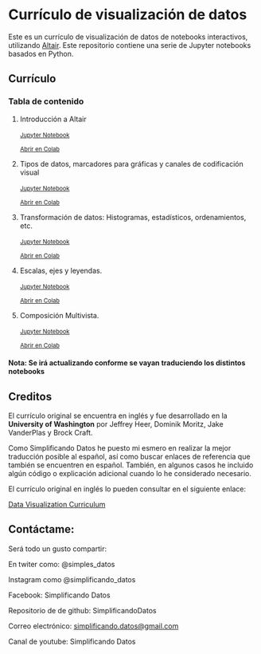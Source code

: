 # Currículo de visualización de datos

Este es un currículo de visualización de datos de notebooks interactivos, utilizando [Altair](https://altair-viz.github.io/). Este repositorio contiene una serie de Jupyter notebooks basados en Python.

## Currículo

### Tabla de contenido

1.  Introducción a Altair<br/>  
    <small>
      [Jupyter Notebook](https://github.com/SimplificandoDatos/Altair/blob/master/01_introduccion_altair.ipynb)
    
      [Abrir en Colab](https://colab.research.google.com/github/SimplificandoDatos/Altair/blob/master/01_introduccion_altair.ipynb)
    </small>
 2.  Tipos de datos, marcadores para gráficas y canales de codificación visual<br/>  
    <small>
      [Jupyter Notebook](https://github.com/SimplificandoDatos/Altair/blob/master/02_marcadores_codificadores_altair.ipynb)
    
      [Abrir en Colab](https://colab.research.google.com/github/SimplificandoDatos/Altair/blob/master/02_marcadores_codificadores_altair.ipynb)
    </small>
 3.  Transformación de datos: Histogramas, estadísticos, ordenamientos, etc.<br/>  
    <small>
      [Jupyter Notebook](https://github.com/SimplificandoDatos/Altair/blob/master/03_transformacion_de_datos_altair.ipynb)
    
      [Abrir en Colab](https://colab.research.google.com/github/SimplificandoDatos/Altair/blob/master/03_transformacion_de_datos_altair.ipynb)
    </small>
 4.  Escalas, ejes y leyendas.<br/>  
    <small>
      [Jupyter Notebook](https://github.com/SimplificandoDatos/Altair/blob/master/04_escalas_ejes_leyendas_altair.ipynb)
    
      [Abrir en Colab](https://colab.research.google.com/github/SimplificandoDatos/Altair/blob/master/04_escalas_ejes_leyendas_altair.ipynb)
    </small>
  5.  Composición Multivista.<br/>  
    <small>
      [Jupyter Notebook](https://github.com/SimplificandoDatos/Altair/blob/master/05_composion_multivista_altair.ipynb)
    
      [Abrir en Colab](https://colab.research.google.com/github/SimplificandoDatos/Altair/blob/master/05_composion_multivista_altair.ipynb)
    </small>
#### Nota: Se irá actualizando conforme se vayan traduciendo los distintos notebooks
    

## Creditos

El currículo original se encuentra en inglés y fue desarrollado en la **University of Washington** por Jeffrey Heer, Dominik Moritz, Jake VanderPlas y Brock Craft.

Como Simplificando Datos he puesto mi esmero en realizar la mejor traducción posible al español, así como buscar enlaces de referencia que también se encuentren en español. También, en algunos casos he incluido algún código o explicación adicional cuando lo he considerado necesario.

El currículo original en inglés lo pueden consultar en el siguiente enlace:

[Data Visualization Curriculum](https://github.com/uwdata/visualization-curriculum)

## Contáctame:

Será todo un gusto compartir:

En twiter como: @simples_datos

Instagram como @simplificando_datos

Facebook: Simplificando Datos

Repositorio de de github: SimplificandoDatos

Correo electrónico: simplificando.datos@gmail.com

Canal de youtube: Simplificando Datos
